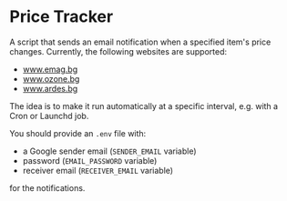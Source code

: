 Price Tracker
=============

A script that sends an email notification when a specified item's price changes. Currently, the following websites are
supported:

- www.emag.bg
- www.ozone.bg
- www.ardes.bg

The idea is to make it run automatically at a specific interval, e.g. with a Cron or Launchd job.

You should provide an `.env` file with:

- a Google sender email (`SENDER_EMAIL` variable)
- password (`EMAIL_PASSWORD` variable)
- receiver email (`RECEIVER_EMAIL` variable)

for the notifications.